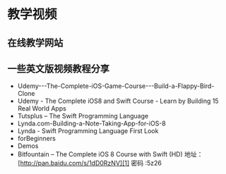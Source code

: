 # 教学视频
## 在线教学网站
## 

## 一些英文版视频教程分享
- Udemy---The-Complete-iOS-Game-Course---Build-a-Flappy-Bird-Clone
- Udemy - The Complete iOS8 and Swift Course - Learn by Building 15 Real World Apps
- Tutsplus – The Swift Programming Language
- Lynda.com-Building-a-Note-Taking-App-for-iOS-8
- Lynda - Swift Programming Language First Look
- forBeginners
- Demos
- Bitfountain – The Complete iOS 8 Course with Swift (HD)
地址：[http://pan.baidu.com/s/1dD0RzNV][1] 密码 :5z26

[1]:	http://pan.baidu.com/s/1dD0RzNV